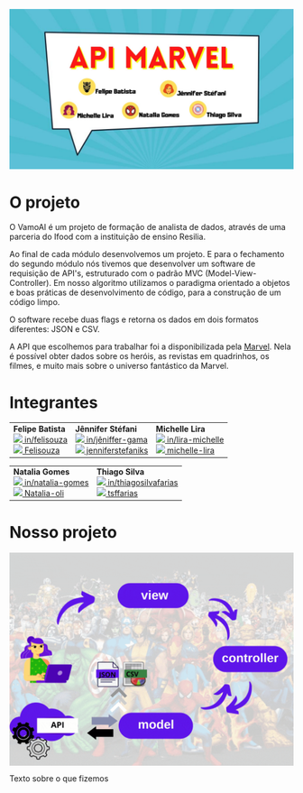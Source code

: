 <p align="center">
<img src = "./imagens/capa.jpg">
</p>

# O projeto

O VamoAI é um projeto de formação de analista de dados, através de uma parceria do Ifood com a instituição de ensino Resilia.  

Ao final de cada módulo desenvolvemos um projeto. E para o fechamento do segundo módulo nós tivemos que desenvolver um software de requisição de API's, estruturado com o padrão MVC (Model-View-Controller). Em nosso algoritmo utilizamos o paradigma orientado a objetos e boas práticas de desenvolvimento de código, para a construção de um código limpo.

O software recebe duas flags e retorna os dados em dois formatos diferentes: JSON e CSV.

A API que escolhemos para trabalhar foi a disponibilizada pela [Marvel](https://developer.marvel.com/). Nela é possível obter dados sobre os heróis, as revistas em quadrinhos, os filmes, e muito mais sobre o universo fantástico da Marvel.


# Integrantes


<table width = 600px  align='center'>
<tr>
<td><b>Felipe Batista</b><br>
<a href="https://www.linkedin.com/in/felisouza/"><image src="./imagens/linkedIN.svg" width="25"/></a><a href = "https://www.linkedin.com/in/felisouza/"> in/felisouza </a>
<br>
<a href="https://github.com/Felisouza"><image src="./imagens/github-icon.svg" width="25"/></a><a href="https://github.com/Felisouza"> Felisouza</a>

<td><b>Jênnifer Stéfani</b>
<br>
<a href="https://www.linkedin.com/in/j%C3%AAnnifer-gama-908b9120a/"><image src="./imagens/linkedIN.svg" width="25"/></a><a href = "https://www.linkedin.com/in/j%C3%AAnnifer-gama-908b9120a/"> in/jêniffer-gama </a>
<br>
<a href="https://github.com/jenniferstefaniks"><image src="./imagens/github-icon.svg" width="25"/></a><a href="https://github.com/jenniferstefaniks"> jenniferstefaniks</a>

<td><b>Michelle Lira</b>
<br>
<a href="https://www.linkedin.com/in/lira-michelle/"><image src="./imagens/linkedIN.svg" width="25"/></a><a href = "https://www.linkedin.com/in/lira-michelle/"> in/lira-michelle </a>
<br>
<a href="https://github.com/michelle-lira"><image src="./imagens/github-icon.svg" width="25"/></a><a href="https://github.com/michelle-lira"> michelle-lira</a>
</td>
</table>


<table align='center'>
<td><b>Natalia Gomes </b>
<br>
<a href="https://www.linkedin.com/in/natalia-gomes-4542781b1"><image src="./imagens/linkedIN.svg" width="25"/></a><a href = "https://www.linkedin.com/in/natalia-gomes-4542781b1"> in/natalia-gomes</a>
<br>
<a href="https://github.com/Natalia-oli"><image src="./imagens/github-icon.svg" width="25"/></a><a href="https://github.com/Natalia-oli"> Natalia-oli</a>
<br>
<td><b>Thiago Silva</b>
<br>
<a href="https://www.linkedin.com/in/thiagosilvafarias/"><image src="./imagens/linkedIN.svg" width="25"/></a><a href = "https://www.linkedin.com/in/thiagosilvafarias/"> in/thiagosilvafarias</a>
<br>
<a href="https://github.com/tsffarias"><image src="./imagens/github-icon.svg" width="25"/></a><a href="https://github.com/tsffarias"> tsffarias</a>
	</table>

		
		
# Nosso projeto

<p align="center">
<img src = './imagens/fluxograma.gif' width=600px align='center'>
<p>

Texto sobre o que fizemos